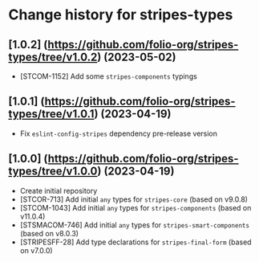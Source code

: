 # Change history for stripes-types

## [1.0.2] (https://github.com/folio-org/stripes-types/tree/v1.0.2) (2023-05-02)

- [STCOM-1152] Add some `stripes-components` typings

## [1.0.1] (https://github.com/folio-org/stripes-types/tree/v1.0.1) (2023-04-19)

- Fix `eslint-config-stripes` dependency pre-release version

## [1.0.0] (https://github.com/folio-org/stripes-types/tree/v1.0.0) (2023-04-19)

- Create initial repository
- [STCOR-713] Add initial `any` types for `stripes-core` (based on v9.0.8)
- [STCOM-1043] Add initial `any` types for `stripes-components` (based on v11.0.4)
- [STSMACOM-746] Add initial `any` types for `stripes-smart-components` (based on v8.0.3)
- [STRIPESFF-28] Add type declarations for `stripes-final-form` (based on v7.0.0)
